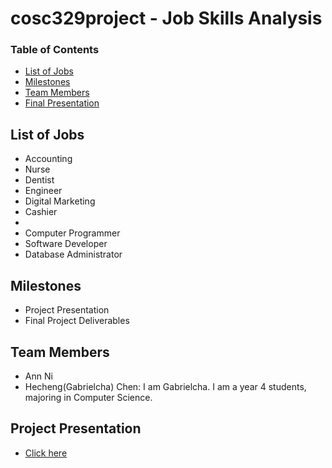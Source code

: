 # cosc329project - Job Skills Analysis

### Table of Contents 

<!--ts-->
* [List of Jobs](#List-of-Jobs)
* [Milestones](#Milestones)
* [Team Members](#Team-Members)
* [Final Presentation](#Final-Presentation)
<!--te-->

## List of Jobs

- Accounting
- Nurse
- Dentist
- Engineer
- Digital Marketing
- Cashier
- 
- Computer Programmer
- Software Developer
- Database Administrator


## Milestones

- Project Presentation
- Final Project Deliverables


## Team Members

- Ann Ni
- Hecheng(Gabrielcha) Chen: I am Gabrielcha. I am a year 4 students, majoring in Computer Science.


## Project Presentation

- [Click here](https://www.youtube.com/watch?v=AiazW9A_Xes)
